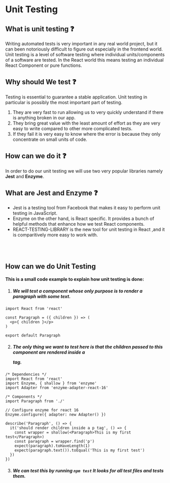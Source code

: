 # Unit Testing

## What is unit testing :question:

Writing automated tests is very important in any real world project, but it can been notoriously difficult
to figure out especially in the frontend world. Unit testing is a level of software testing where individual units/components of a software are tested. 
In the React world this means testing an individual React Component or pure functions.

## Why should We test :question:

Testing is essential to guarantee a stable application. Unit testing in particular is possibly the most important part of testing. 
1. They are very fast to run allowing us to very quickly understand if there is anything broken in our app.
2. They bring great value with the least amount of effort as they are very easy to write compared to other more complicated tests.
3. If they fail it is very easy to know where the error is because they only concentrate on small units of code.

## How can we do it :question:

In order to do our unit testing we will use two very popular libraries namely **Jest** and **Enzyme**.

## What are Jest and Enzyme :question:

- Jest is a testing tool from Facebook that makes it easy to perform unit testing in JavaScript. 
- Enzyme on the other hand, is React specific. It provides a bunch of helpful methods that enhance how we test React components.
- REACT-TESTING-LIBRARY is the new tool for unit testing in React ,and it is comparitively more easy to work with.

<br>
<br>

## How can we do Unit Testing 

#### This is a small code example to explain how unit testing is done:
1. ##### We will test a component whose only purpose is to render a paragraph with some text.
```
import React from 'react'

const Paragraph = ({ children }) => (
  <p>{ children }</p>
)

export default Paragraph
```
2. ##### The only thing we want to test here is that the children passed to this component are rendered inside a <p> tag.
```
/* Dependencies */
import React from 'react'
import Enzyme, { shallow } from 'enzyme'
import Adapter from 'enzyme-adapter-react-16'

/* Components */
import Paragraph from './'

// Configure enzyme for react 16
Enzyme.configure({ adapter: new Adapter() })

describe('Paragraph', () => {
  it('should render children inside a p tag', () => {
    const wrapper = shallow(<Paragraph>This is my first test</Paragraph>)
    const paragraph = wrapper.find('p')
    expect(paragraph).toHaveLength(1)
    expect(paragraph.text()).toEqual('This is my first test')
  })
})
```
3. ##### We can test this by running `npm test` It looks for all test files and tests them. 
